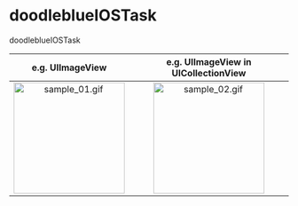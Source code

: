# doodleblueIOSTask
doodleblueIOSTask


|e.g. UIImageView|e.g. UIImageView in UICollectionView|
|:---:|:---:|
|<img src="https://github.com/sUdayBhaksar/doodleblueIOSTask/blob/master/Simulator%20Screen%20Shot%20-%20iPhone%2011%20Pro%20Max%20-%202020-07-07%20at%2016.02.40.png" alt="sample_01.gif" width="200px" /> | <img src="https://github.com/sUdayBhaksar/doodleblueIOSTask/blob/master/Simulator%20Screen%20Shot%20-%20iPhone%2011%20Pro%20Max%20-%202020-07-07%20at%2016.02.45.png" alt="sample_02.gif" width="200px" />|
